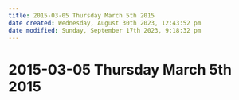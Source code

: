 ```yaml
---
title: 2015-03-05 Thursday March 5th 2015
date created: Wednesday, August 30th 2023, 12:43:52 pm
date modified: Sunday, September 17th 2023, 9:18:32 pm
---
```


# 2015-03-05 Thursday March 5th 2015
